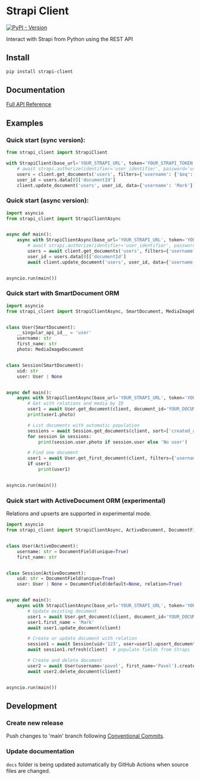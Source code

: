 # Strapi Client

[![PyPI - Version](https://img.shields.io/pypi/v/strapi-client)](https://pypi.org/project/strapi-client/)

Interact with Strapi from Python using the REST API

## Install

```bash
pip install strapi-client
```

## Documentation

[Full API Reference](https://roslovets-inc.github.io/strapi-client/reference/)

## Examples

### Quick start (sync version):

```python
from strapi_client import StrapiClient

with StrapiClient(base_url='YOUR_STRAPI_URL', token='YOUR_STRAPI_TOKEN') as client:
    # await strapi.authorize(identifier='user_identifier', password='user_password')  # Optional
    users = client.get_documents('users', filters={'username': {'$eq': 'Pavel'}})
    user_id = users.data[0]['documentId']
    client.update_document('users', user_id, data={'username': 'Mark'})
```

### Quick start (async version):

```python
import asyncio
from strapi_client import StrapiClientAsync


async def main():
    async with StrapiClientAsync(base_url='YOUR_STRAPI_URL', token='YOUR_STRAPI_TOKEN') as client:
        # await strapi.authorize(identifier='user_identifier', password='user_password')  # Optional
        users = await client.get_documents('users', filters={'username': {'$eq': 'Pavel'}})
        user_id = users.data[0]['documentId']
        await client.update_document('users', user_id, data={'username': 'Mark'})


asyncio.run(main())
```

### Quick start with SmartDocument ORM

```python
import asyncio
from strapi_client import StrapiClientAsync, SmartDocument, MediaImageDocument


class User(SmartDocument):
    __singular_api_id__ = 'user'
    username: str
    first_name: str
    photo: MediaImageDocument


class Session(SmartDocument):
    uid: str
    user: User | None


async def main():
    async with StrapiClientAsync(base_url='YOUR_STRAPI_URL', token='YOUR_STRAPI_TOKEN') as client:
        # Get with relations and media by ID
        user1 = await User.get_document(client, document_id='YOUR_DOCUMENT_ID')
        print(user1.photo)

        # List documents with automatic population
        sessions = await Session.get_documents(client, sort=['created_at'])
        for session in sessions:
            print(session.user.photo if session.user else 'No user')

        # Find one document
        user1 = await User.get_first_document(client, filters={'username': 'Mark'})
        if user1:
            print(user1)


asyncio.run(main())
```

### Quick start with ActiveDocument ORM (experimental)

Relations and upserts are supported in experimental mode.

```python
import asyncio
from strapi_client import StrapiClientAsync, ActiveDocument, DocumentField


class User(ActiveDocument):
    username: str = DocumentField(unique=True)
    first_name: str


class Session(ActiveDocument):
    uid: str = DocumentField(unique=True)
    user: User | None = DocumentField(default=None, relation=True)


async def main():
    async with StrapiClientAsync(base_url='YOUR_STRAPI_URL', token='YOUR_STRAPI_TOKEN') as client:
        # Update existing document
        user1 = await User.get_document(client, document_id='YOUR_DOCUMENT_ID')
        user1.first_name = 'Mark'
        await user1.update_document(client)

        # Create or update document with relation
        session1 = await Session(uid='123', user=user1).upsert_document(client)
        await session1.refresh(client)  # populate fields from Strapi

        # Create and delete document
        user2 = await User(username='pavel', first_name='Pavel').create_document(client)
        await user2.delete_document(client)


asyncio.run(main())
```

## Development

### Create new release

Push changes to 'main' branch following [Conventional Commits](https://www.conventionalcommits.org/en/v1.0.0/).

### Update documentation

`docs` folder is being updated automatically by GitHub Actions when source files are changed.
